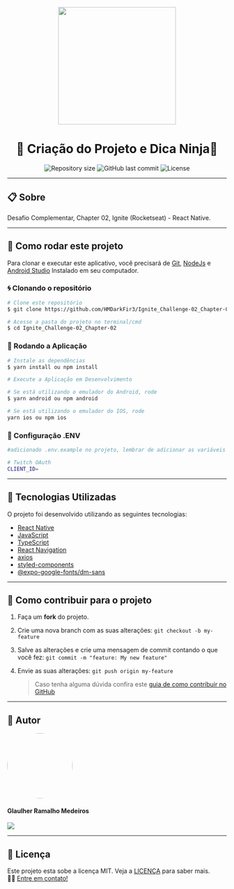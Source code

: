 <p align="center" >
  <img align="center" src="./src/assets/images/logo.svg" width="270" />
</p>

<h1 align="center">
  🚀 Criação do Projeto e Dica Ninja🚀
</h1>

<p align="center" >
  <img alt="Repository size" src="https://img.shields.io/github/repo-size/hmdarkfir3/ignite-template-react-native-github-explorer?style=for-the-badge">

<img alt="GitHub last commit" src="https://img.shields.io/github/last-commit/hmdarkfir3/ignite-template-react-native-github-explorer?style=for-the-badge">

<img alt="License" src="https://img.shields.io/badge/license-MIT-blue.svg?style=for-the-badge" />
</p>

---

## 📋 Sobre

Desafio Complementar, Chapter 02, Ignite (Rocketseat) - React Native.

---

## 📂 Como rodar este projeto

Para clonar e executar este aplicativo, você precisará de [Git](https://git-scm.com), [NodeJs](https://nodejs.org/en/) e [Android Studio](https://developer.android.com/studio) Instalado em seu computador.

### 🌀 Clonando o repositório

```bash
# Clone este repositório
$ git clone https://github.com/HMDarkFir3/Ignite_Challenge-02_Chapter-02.git

# Acesse a pasta do projeto no terminal/cmd
$ cd Ignite_Challenge-02_Chapter-02
```

### 🎲 Rodando a Aplicação

```bash
# Instale as dependências
$ yarn install ou npm install

# Execute a Aplicação em Desenvolvimento

# Se está utilizando o emulador do Android, rode
$ yarn android ou npm android

# Se está utilizando o emulador do IOS, rode
yarn ios ou npm ios
```

### 📁 Configuração .ENV

```bash
#adicionado .env.example no projeto, lembrar de adicionar as variáveis de ambiente conforme o exemplo

# Twitch OAuth
CLIENT_ID=
```

---

## 🚀 Tecnologias Utilizadas

O projeto foi desenvolvido utilizando as seguintes tecnologias:

- [React Native](https://reactnative.dev)
- [JavaScript](https://developer.mozilla.org/pt-BR/docs/Web/JavaScript)
- [TypeScript](https://www.typescriptlang.org)
- [React Navigation](https://reactnavigation.org)
- [axios](https://github.com/axios/axios)
- [styled-components](https://styled-components.com)
- [@expo-google-fonts/dm-sans](https://fonts.google.com/specimen/DM+Sans?query=dm)

---

## 💪 Como contribuir para o projeto

1. Faça um **fork** do projeto.

2. Crie uma nova branch com as suas alterações: `git checkout -b my-feature`

3. Salve as alterações e crie uma mensagem de commit contando o que você fez: `git commit -m "feature: My new feature"`

4. Envie as suas alterações: `git push origin my-feature`
   
   > Caso tenha alguma dúvida confira este [guia de como contribuir no GitHub](https://github.com/firstcontributions/first-contributions)

---

## 🧑 Autor

<img style="border-radius: 50%;" src="#" width="150px;" alt=""/>
 <h4>Glaulher Ramalho Medeiros</h4>

<p align="left">
  <a href="https://www.linkedin.com/in/glaulher-medeiros-03799967/" target="_blank"><img src="https://img.shields.io/badge/LinkedIn-0077B5?style=for-the-badge&logo=linkedin&logoColor=white"></a>
<p>

---

## 📝 Licença

Este projeto esta sobe a licença MIT. Veja a [LICENÇA](./LICENSE) para saber mais.
<br>
👋🏽 [Entre em contato!](https://www.linkedin.com/in/glaulher-medeiros-03799967/)